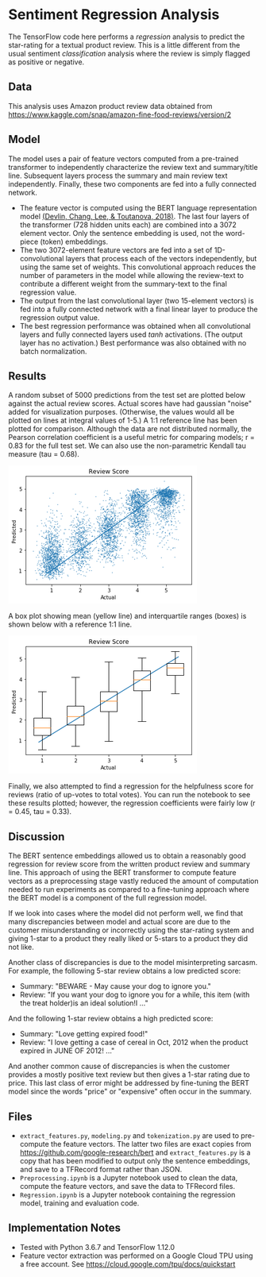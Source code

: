 # Sentiment Regression Analysis
The TensorFlow code here performs a _regression_ analysis to predict the star-rating for a textual product review. This is a little different from the usual sentiment _classification_ analysis where the review is simply flagged as positive or negative.

## Data
This analysis uses Amazon product review data obtained from https://www.kaggle.com/snap/amazon-fine-food-reviews/version/2

## Model
The model uses a pair of feature vectors computed from a pre-trained transformer to independently characterize the review text and summary\/title line. Subsequent layers process the summary and main review text independently. Finally, these two components are fed into a fully connected network.
* The feature vector is computed using the BERT language representation model [\(Devlin, Chang, Lee, \& Toutanova, 2018\)](https://arxiv.org/abs/1810.04805). The last four layers of the transformer (728 hidden units each) are combined into a 3072 element vector. Only the sentence embedding is used, not the word-piece (token) embeddings.
* The two 3072-element feature vectors are fed into a set of 1D-convolutional layers that process each of the vectors independently, but using the same set of weights. This convolutional approach reduces the number of parameters in the model while allowing the review-text to contribute a different weight from the summary-text to the final regression value.
* The output from the last convolutional layer (two 15-element vectors) is fed into a fully connected network with a final linear layer to produce the regression output value.
* The best regression performance was obtained when all convolutional layers and fully connected layers used _tanh_ activations. (The output layer has no activation.) Best performance was also obtained with no batch normalization.

## Results
A random subset of 5000 predictions from the test set are plotted below against the actual review scores. Actual scores have had gaussian "noise" added for visualization purposes. (Otherwise, the values would all be plotted on lines at integral values of 1-5.) A 1:1 reference line has been plotted for comparison. Although the data are not distributed normally, the Pearson correlation coefficient is a useful metric for comparing models; r = 0.83 for the full test set. We can also use the non-parametric Kendall tau measure (tau = 0.68).

![alt text](https://github.com/dave-fernandes/SentimentRegression/blob/master/images/score_scatter_plot.png "Scatter plot of predicted versus actual review scores.")

A box plot showing mean (yellow line) and interquartile ranges (boxes) is shown below with a reference 1:1 line.

![alt text](https://github.com/dave-fernandes/SentimentRegression/blob/master/images/score_box_plot.png "Box plot of predicted versus actual review scores.")

Finally, we also attempted to find a regression for the helpfulness score for reviews (ratio of up-votes to total votes). You can run the notebook to see these results plotted; however, the regression coefficients were fairly low (r = 0.45, tau = 0.33).

## Discussion
The BERT sentence embeddings allowed us to obtain a reasonably good regression for review score from the written product review and summary line. This approach of using the BERT transformer to compute feature vectors as a preprocessing stage vastly reduced the amount of computation needed to run experiments as compared to a fine-tuning approach where the BERT model is a component of the full regression model.

If we look into cases where the model did not perform well, we find that many discrepancies between model and actual score are due to the customer misunderstanding or incorrectly using the star-rating system and giving 1-star to a product they really liked or 5-stars to a product they did not like.

Another class of discrepancies is due to the model misinterpreting sarcasm. For example, the following 5-star review obtains a low predicted score:
* Summary: "BEWARE - May cause your dog to ignore you."
* Review: "If you want your dog to ignore you for a while, this item (with the treat holder)is an ideal solution!I ..."

And the following 1-star review obtains a high predicted score:
* Summary: "Love getting expired food!"
* Review: "I love getting a case of cereal in Oct, 2012 when the product expired in JUNE OF 2012! ..."

And another common cause of discrepancies is when the customer provides a mostly positive text review but then gives a 1-star rating due to price. This last class of error might be addressed by fine-tuning the BERT model since the words "price" or "expensive" often occur in the summary.

## Files
* `extract_features.py`, `modeling.py` and `tokenization.py` are used to pre-compute the feature vectors. The latter two files are exact copies from https://github.com/google-research/bert and `extract_features.py` is a copy that has been modified to output only the sentence embeddings, and save to a TFRecord format rather than JSON.
* `Preprocessing.ipynb` is a Jupyter notebook used to clean the data, compute the feature vectors, and save the data to TFRecord files.
* `Regression.ipynb` is a Jupyter notebook containing the regression model, training and evaluation code.

## Implementation Notes
* Tested with Python 3.6.7 and TensorFlow 1.12.0
* Feature vector extraction was performed on a Google Cloud TPU using a free account. See https://cloud.google.com/tpu/docs/quickstart
